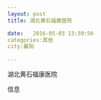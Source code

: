 ```yaml
--- 
layout: post 
title: 湖北黄石福康医院

date:   2016-05-03 13:39:56 
categories:其他  
city:襄阳
  
--- 
```

   
湖北黄石福康医院

信息

